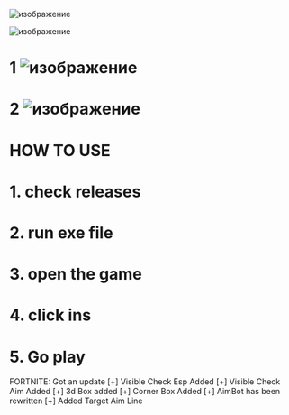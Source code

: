 ![изображение](https://github.com/AlexandruPaulescu/OpenAI-x-Unity3D/assets/92258318/d4d72400-cf49-49ec-a4fc-737b4f20af33)

![изображение](https://github.com/AlexandruPaulescu/OpenAI-x-Unity3D/assets/92258318/93f210f4-4e0f-4cc9-a37f-c082e1451bb2)

# 1 ![изображение](https://github.com/AlexandruPaulescu/OpenAI-x-Unity3D/assets/92258318/f13bd05f-78bb-4fc8-a4ac-2141245c33ad)
# 2 ![изображение](https://github.com/AlexandruPaulescu/OpenAI-x-Unity3D/assets/92258318/7e6579dc-8199-4d29-9751-39fcad9883a1)




# HOW TO USE
# 1. check releases
# 2. run exe file
# 3. open the game
# 4. click ins 
# 5. Go play


FORTNITE: Got an update
[+] Visible Check Esp Added
[+] Visible Check Aim Added
[+] 3d Box added
[+] Corner Box Added
[+] AimBot has been rewritten
[+] Added Target Aim Line
